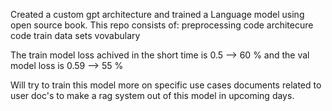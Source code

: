 Created a custom gpt architecture and trained a Language model using open source book.
This repo consists of:
  preprocessing code
  architecure code
  train data sets
  vovabulary

The train model loss achived in the short time is 0.5 --> 60 %
and the val model loss is 0.59 --> 55 %

Will try to train this model more on specific use cases documents related to user doc's to make a rag system out of this model in upcoming days.
